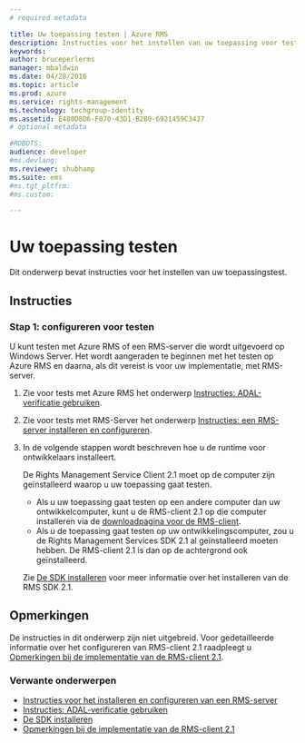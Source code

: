 ```yaml
---
# required metadata

title: Uw toepassing testen | Azure RMS
description: Instructies voor het instellen van uw toepassing voor testen.
keywords:
author: bruceperlerms
manager: mbaldwin
ms.date: 04/28/2016
ms.topic: article
ms.prod: azure
ms.service: rights-management
ms.technology: techgroup-identity
ms.assetid: E480D8D6-F070-43D1-B2B0-6921459C3437
# optional metadata

#ROBOTS:
audience: developer
#ms.devlang:
ms.reviewer: shubhamp
ms.suite: ems
#ms.tgt_pltfrm:
#ms.custom:

---
```


# Uw toepassing testen

Dit onderwerp bevat instructies voor het instellen van uw toepassingstest.

## Instructies

### Stap 1: configureren voor testen

U kunt testen met Azure RMS of een RMS-server die wordt uitgevoerd op Windows Server. Het wordt aangeraden te beginnen met het testen op Azure RMS en daarna, als dit vereist is voor uw implementatie, met RMS-server.

1. Zie voor tests met Azure RMS het onderwerp [Instructies: ADAL-verificatie gebruiken](how-to-use-adal-authentication.md).
2. Zie voor tests met RMS-Server het onderwerp [Instructies: een RMS-server installeren en configureren](how-to-install-and-configure-an-rms-server.md).
3. In de volgende stappen wordt beschreven hoe u de runtime voor ontwikkelaars installeert.

   De Rights Management Service Client 2.1 moet op de computer zijn geïnstalleerd waarop u uw toepassing gaat testen.
   - Als u uw toepassing gaat testen op een andere computer dan uw ontwikkelcomputer, kunt u de RMS-client 2.1 op die computer installeren via de [downloadpagina voor de RMS-client](http://www.microsoft.com/en-us/download/details.aspx?id=38396).
   - Als u de toepassing gaat testen op uw ontwikkelingscomputer, zou u de Rights Management Services SDK 2.1 al geïnstalleerd moeten hebben. De RMS-client 2.1 is dan op de achtergrond ook geïnstalleerd.

    Zie [De SDK installeren](create-your-first-rights-aware-application.md) voor meer informatie over het installeren van de RMS SDK 2.1.

## Opmerkingen

De instructies in dit onderwerp zijn niet uitgebreid. Voor gedetailleerde informatie over het configureren van RMS-client 2.1 raadpleegt u [Opmerkingen bij de implementatie van de RMS-client 2.1](https://technet.microsoft.com/en-us/library/jj159267(WS.10).aspx).

### Verwante onderwerpen

* [Instructies voor het installeren en configureren van een RMS-server](how-to-install-and-configure-an-rms-server.md)
* [Instructies: ADAL-verificatie gebruiken](how-to-use-adal-authentication,md)
* [De SDK installeren](create-your-first-rights-aware-application.md)
* [Opmerkingen bij de implementatie van de RMS-client 2.1](https://technet.microsoft.com/en-us/library/jj159267(WS.10).aspx)
 

 


<!--HONumber=Jun16_HO2-->


